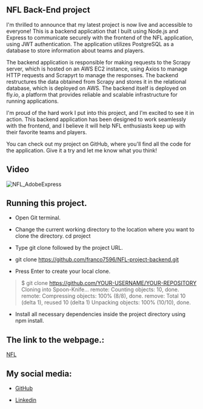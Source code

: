 ## NFL Back-End project
I'm thrilled to announce that my latest project is now live and accessible to everyone! This is a backend application that I built using Node.js and Express to communicate securely with the frontend of the NFL application, using JWT authentication. The application utilizes PostgreSQL as a database to store information about teams and players.

The backend application is responsible for making requests to the Scrapy server, which is hosted on an AWS EC2 instance, using Axios to manage HTTP requests and Scrapyrt to manage the responses. The backend restructures the data obtained from Scrapy and stores it in the relational database, which is deployed on AWS. The backend itself is deployed on fly.io, a platform that provides reliable and scalable infrastructure for running applications.

I'm proud of the hard work I put into this project, and I'm excited to see it in action. This backend application has been designed to work seamlessly with the frontend, and I believe it will help NFL enthusiasts keep up with their favorite teams and players.

You can check out my project on GitHub, where you'll find all the code for the application. Give it a try and let me know what you think!

## Video

![NFL_AdobeExpress](https://user-images.githubusercontent.com/54074366/235224509-2cc384da-664d-4495-86e6-eaac4e5e4d26.gif)


## Running this project.

- Open Git terminal.

- Change the current working directory to the location where you want to clone the directory. cd project

- Type git clone followed by the project URL.

- git clone https://github.com/franco7596/NFL-project-backend.git

- Press Enter to create your local clone.

> $ git clone https://github.com/YOUR-USERNAME/YOUR-REPOSITORY Cloning into Spoon-Knife... remote: Counting objects: 10, done. remote: Compressing objects: 100% (8/8), done. remove: Total 10 (delta 1), reused 10 (delta 1) Unpacking objects: 100% (10/10), done.

- Install all necessary dependencies inside the project directory using npm install.

## The link to the webpage.:

[NFL](https://ribotta-franco-nfl.vercel.app/)

## My social media:

- [GitHub](https://github.com/franco7596)

- [Linkedin](https://www.linkedin.com/in/franco-ribotta-274a211b0/)
